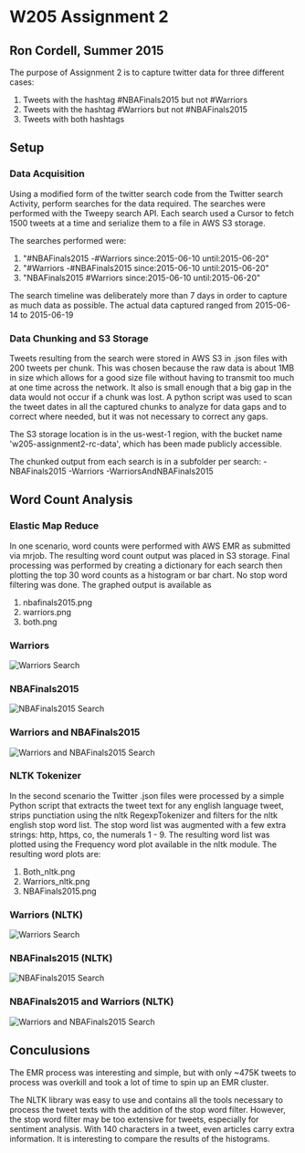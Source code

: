 # W205 Assignment 2 #
## Ron Cordell, Summer 2015 ##

The purpose of Assignment 2 is to capture twitter data for three different cases:
 1. Tweets with the hashtag #NBAFinals2015 but not #Warriors
 2. Tweets with the hashtag #Warriors but not #NBAFinals2015
 3. Tweets with both hashtags

## Setup ##

### Data Acquisition ###

Using a modified form of the twitter search code from the Twitter search Activity, perform searches for the data required.
The searches were performed with the Tweepy search API. Each search used a Cursor to fetch 1500 tweets at a time and serialize
them to a file in AWS S3 storage.

The searches performed were:
 1. "#NBAFinals2015 -#Warriors since:2015-06-10 until:2015-06-20"
 2. "#Warriors -#NBAFinals2015 since:2015-06-10 until:2015-06-20"
 3. "NBAFinals2015 #Warriors since:2015-06-10 until:2015-06-20"

The search timeline was deliberately more than 7 days in order to capture as much data as possible. The actual data captured ranged
from 2015-06-14 to 2015-06-19

### Data Chunking and S3 Storage ###

Tweets resulting from the search were stored in AWS S3 in .json files with 200 tweets per chunk. This was chosen because the raw data
is about 1MB in size which allows for a good size file without having to transmit too much at one time across the network. It also is
small enough that a big gap in the data would not occur if a chunk was lost. A python script was used to scan the tweet dates in all
the captured chunks to analyze for data gaps and to correct where needed, but it was not necessary to correct any gaps.

The S3 storage location is in the us-west-1 region, with the bucket name 'w205-assignment2-rc-data', which has been made publicly
accessible.

The chunked output from each search is in a subfolder per search:
 -NBAFinals2015
 -Warriors
 -WarriorsAndNBAFinals2015

## Word Count Analysis ##

### Elastic Map Reduce ###

In one scenario, word counts were performed with AWS EMR as submitted via mrjob. The resulting word count output was placed in S3 storage.
Final processing was performed by creating a dictionary for each search then plotting the top 30 word counts as a histogram or bar
chart. No stop word filtering was done. The graphed output is available as 
 1. nbafinals2015.png
 2. warriors.png
 3. both.png

### Warriors ###
![Warriors Search](https://github.com/rocket-ron/MIDS-W205/blob/assignment2/assignments/assignment2/hist/Warriors.png "#Warriors")

### NBAFinals2015 ###
![NBAFinals2015 Search](https://github.com/rocket-ron/MIDS-W205/blob/assignment2/assignments/assignment2/hist/NBAFinals2015.png "#NBAFinals2015")

### Warriors and NBAFinals2015 ###
![Warriors and NBAFinals2015 Search](https://github.com/rocket-ron/MIDS-W205/blob/assignment2/assignments/assignment2/hist/both.png "#Warriors and #NBAFinals2015")

### NLTK Tokenizer ###

In the second scenario the Twitter .json files were processed by a simple Python script that extracts the tweet text for any english 
language tweet, strips punctiation using the nltk RegexpTokenizer and filters for the nltk english stop word list. The stop word list
was augmented with a few extra strings: http, https, co, the numerals 1 - 9. The resulting word list was plotted using the Frequency
word plot available in the nltk module. The resulting word plots are:
 1. Both_nltk.png
 2. Warriors_nltk.png
 3. NBAFinals2015.png

### Warriors (NLTK) ###
![Warriors Search](https://github.com/rocket-ron/MIDS-W205/blob/assignment2/assignments/assignment2/hist/Warriors_nltk.png "#Warriors")

### NBAFinals2015 (NLTK) ###
![NBAFinals2015 Search](https://github.com/rocket-ron/MIDS-W205/blob/assignment2/assignments/assignment2/hist/NBAFinals2015_nltk.png "#NBAFinals2015")

### NBAFinals2015 and Warriors (NLTK) ###
![Warriors and NBAFinals2015 Search](https://github.com/rocket-ron/MIDS-W205/blob/assignment2/assignments/assignment2/hist/Both_nltk.png "#Warriors and #NBAFinals2015")

 ## Conculusions ##

 The EMR process was interesting and simple, but with only ~475K tweets to process was overkill and took a lot of time to spin up an 
 EMR cluster. 

 The NLTK library was easy to use and contains all the tools necessary to process the tweet texts with the addition of the stop word 
 filter. However, the stop word filter may be too extensive for tweets, especially for sentiment analysis. With 140 characters in a 
 tweet, even articles carry extra information. It is interesting to compare the results of the histograms.

